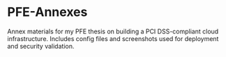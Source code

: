 # PFE-Annexes
Annex materials for my PFE thesis on building a PCI DSS-compliant cloud infrastructure. Includes config files and screenshots used for deployment and security validation.

